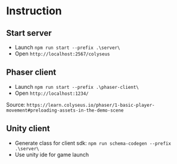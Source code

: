 # Instruction

## Start server

- Launch `npm run start --prefix .\server\`
- Open `http://localhost:2567/colyseus`

## Phaser client

- Launch `npm run start --prefix .\phaser-client\`
- Open `http://localhost:1234/`

Source:
`https://learn.colyseus.io/phaser/1-basic-player-movement#preloading-assets-in-the-demo-scene`

## Unity client

- Generate class for client sdk: `npm run schema-codegen --prefix .\server\`
- Use unity ide for game launch
